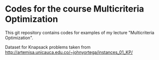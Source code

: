 # Codes for the course Multicriteria Optimization

This git repository contains codes for examples of my lecture "Multicriteria Optimization".

Dataset for Knapsack problems taken from http://artemisa.unicauca.edu.co/~johnyortega/instances_01_KP/

